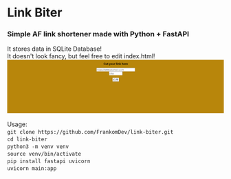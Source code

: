 # Link Biter

### Simple AF link shortener made with Python + FastAPI

It stores data in SQLite Database! <br>
It doesn't look fancy, but feel free to edit index.html!
![screenshot](https://github.com/FrankomDev/link-biter/blob/main/screenshot.png)

Usage: <br>
``git clone https://github.com/FrankomDev/link-biter.git`` <br>
``cd link-biter`` <br>
``python3 -m venv venv`` <br>
``source venv/bin/activate`` <br>
``pip install fastapi uvicorn`` <br>
``uvicorn main:app`` <br>